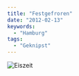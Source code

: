 ```yaml
---
title: "Festgefroren"
date: "2012-02-13"
keywords:
  - "Hamburg"
tags:
  - "Geknipst"
---
```


![Eiszeit](/img/codecandies/20120213-132908.jpg)
